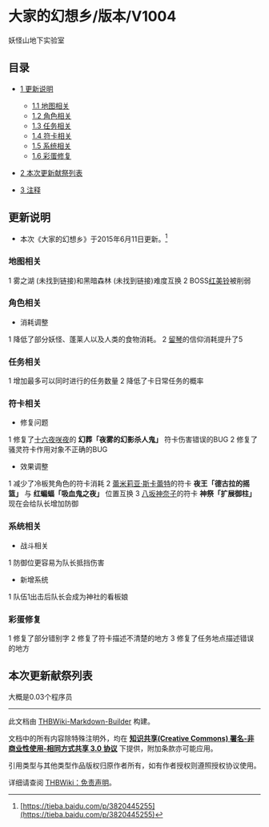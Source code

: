 # 大家的幻想乡/版本/V1004

<!-- source html: G:\repos\THBWiki-Markdown-Builder\THBWikiMarkdown\Temp\main\e\e5\ns0%3A%E5%A4%A7%E5%AE%B6%E7%9A%84%E5%B9%BB%E6%83%B3%E4%B9%A1%2F%E7%89%88%E6%9C%AC%2FV1004.html -->

妖怪山地下实验室


## 目录

- [1 更新说明](#更新说明)

  - [1.1 地图相关](#地图相关)
  - [1.2 角色相关](#角色相关)
  - [1.3 任务相关](#任务相关)
  - [1.4 符卡相关](#符卡相关)
  - [1.5 系统相关](#系统相关)
  - [1.6 彩蛋修复](#彩蛋修复)



- [2 本次更新献祭列表](#本次更新献祭列表)
- [3 注释](#注释)





## 更新说明
- 本次《大家的幻想乡》于2015年6月11日更新。[^cite_note-1]


### 地图相关
1 雾之湖 (未找到链接)和黑暗森林 (未找到链接)难度互换
2 BOSS[红美铃](./大家的幻想乡-地图-红魔馆.md)被削弱


### 角色相关
- 消耗调整

1 降低了部分妖怪、蓬莱人以及人类的食物消耗。
2 [留琴](./大家的幻想乡-人物-留琴.md)的信仰消耗提升了5


### 任务相关
1 增加最多可以同时进行的任务数量
2 降低了卡日常任务的概率


### 符卡相关
- 修复问题

1 修复了[十六夜咲夜](./大家的幻想乡-人物-十六夜咲夜.md)的 **幻葬「夜雾的幻影杀人鬼」** 符卡伤害错误的BUG
2 修复了骚灵符卡作用对象不正确的BUG

- 效果调整

1 减少了冷板凳角色的符卡消耗
2 [蕾米莉亚·斯卡蕾特](./大家的幻想乡-人物-蕾米莉亚·斯卡蕾特.md)的符卡 **夜王「德古拉的摇篮」** 与 **红蝙蝠「吸血鬼之夜」** 位置互换
3 [八坂神奈子](./大家的幻想乡-人物-八坂神奈子.md)的符卡 **神祭「扩展御柱」** 现在会给队长增加防御


### 系统相关
- 战斗相关

1 防御位更容易为队长抵挡伤害

- 新增系统

1 队伍1出击后队长会成为神社的看板娘


### 彩蛋修复
1 修复了部分错别字
2 修复了符卡描述不清楚的地方
3 修复了任务地点描述错误的地方


## 本次更新献祭列表
  
大概是0.03个程序员
  


[^cite_note-1]: [https://tieba.baidu.com/p/3820445255](https://tieba.baidu.com/p/3820445255)





---

此文档由 [THBWiki-Markdown-Builder](https://github.com/Delsin-Yu/THBWiki-Markdown-Builder) 构建。

文档中的所有内容除特殊注明外，均在 [**知识共享(Creative Commons) 署名-非商业性使用-相同方式共享 3.0 协议**](https://creativecommons.org/licenses/by-sa/3.0/deed.zh-hans) 下提供，附加条款亦可能应用。

引用类型与其他类型作品版权归原作者所有，如有作者授权则遵照授权协议使用。

详细请查阅 [THBWiki：免责声明](https://thbwiki.cc/THBWiki:%E5%85%8D%E8%B4%A3%E5%A3%B0%E6%98%8E)。


